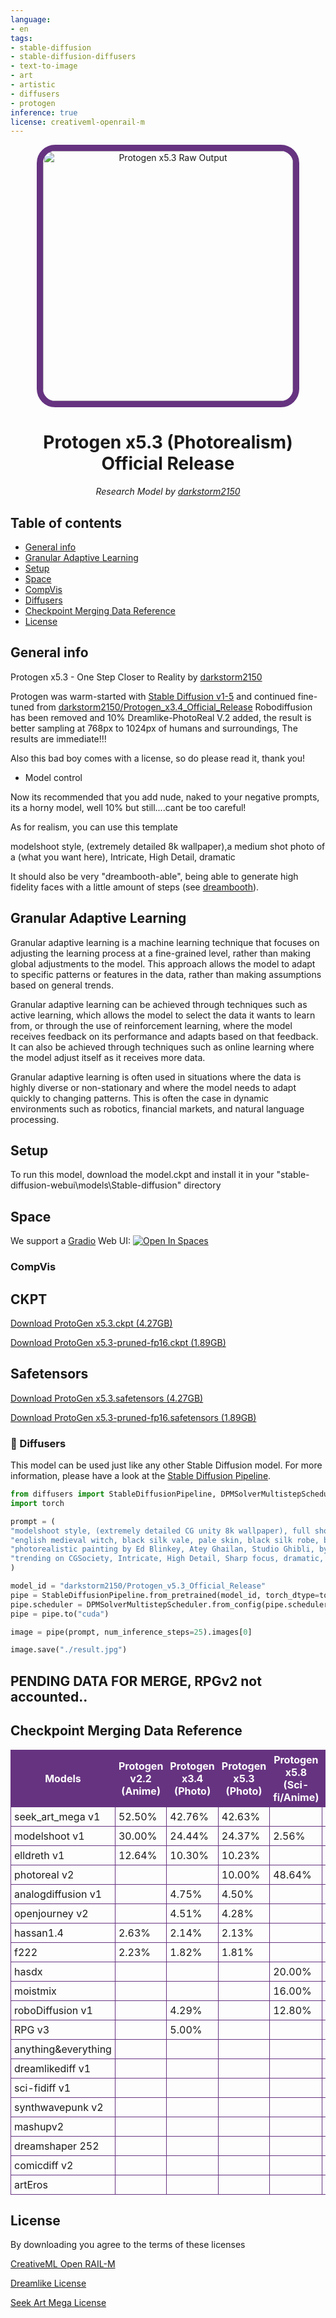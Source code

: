 ```yaml
---
language:
- en
tags:
- stable-diffusion
- stable-diffusion-diffusers
- text-to-image
- art
- artistic
- diffusers
- protogen
inference: true
license: creativeml-openrail-m
---
```

<center><img src="https://huggingface.co/darkstorm2150/Protogen_x5.3_Official_Release/resolve/main/Protogen%20x5.3-512.png" style="height:400px; border-radius: 7%; border: 10px solid #663380; padding-top:0px;" span title="Protogen x5.3 Raw Output"></center>



<center><h1>Protogen x5.3 (Photorealism) Official Release</h1></center>
<center><p><em>Research Model by <a href="https://instagram.com/officialvictorespinoza">darkstorm2150</a></em></p></center>
</div>

## Table of contents
* [General info](#general-info)
* [Granular Adaptive Learning](#granular-adaptive-learning)
* [Setup](#setup)
* [Space](#space)
* [CompVis](#compvis)
* [Diffusers](#🧨-diffusers)
* [Checkpoint Merging Data Reference](#checkpoint-merging-data-reference)
* [License](#license)

## General info

Protogen x5.3 - One Step Closer to Reality by [darkstorm2150](https://instagram.com/officialvictorespinoza)

Protogen was warm-started with [Stable Diffusion v1-5](https://huggingface.co/runwayml/stable-diffusion-v1-5) and continued fine-tuned from [darkstorm2150/Protogen_x3.4_Official_Release](https://huggingface.co/darkstorm2150/Protogen_x3.4_Official_Release)
Robodiffusion has been removed and 10% Dreamlike-PhotoReal V.2 added, the result is better sampling at 768px to 1024px of humans and surroundings, The results are immediate!!!

Also this bad boy comes with a license, so do please read it, thank you!

* Model control

Now its recommended that you add nude, naked to your negative prompts, its a horny model, well 10% but still....cant be too careful!

As for realism, you can use this template

modelshoot style, (extremely detailed 8k wallpaper),a medium shot photo of a (what you want here), Intricate, High Detail, dramatic

It should also be very "dreambooth-able", being able to generate high fidelity faces with a little amount of steps (see [dreambooth](https://github.com/huggingface/diffusers/tree/main/examples/dreambooth)).

## Granular Adaptive Learning

Granular adaptive learning is a machine learning technique that focuses on adjusting the learning process at a fine-grained level, rather than making global adjustments to the model. This approach allows the model to adapt to specific patterns or features in the data, rather than making assumptions based on general trends.

Granular adaptive learning can be achieved through techniques such as active learning, which allows the model to select the data it wants to learn from, or through the use of reinforcement learning, where the model receives feedback on its performance and adapts based on that feedback. It can also be achieved through techniques such as online learning where the model adjust itself as it receives more data.

Granular adaptive learning is often used in situations where the data is highly diverse or non-stationary and where the model needs to adapt quickly to changing patterns. This is often the case in dynamic environments such as robotics, financial markets, and natural language processing.

## Setup
To run this model, download the model.ckpt and install it in your "stable-diffusion-webui\models\Stable-diffusion" directory

## Space

We support a [Gradio](https://github.com/gradio-app/gradio) Web UI:
[![Open In Spaces](https://camo.githubusercontent.com/00380c35e60d6b04be65d3d94a58332be5cc93779f630bcdfc18ab9a3a7d3388/68747470733a2f2f696d672e736869656c64732e696f2f62616467652f25463025394625413425393725323048756767696e67253230466163652d5370616365732d626c7565)](https://huggingface.co/spaces/darkstorm2150/Stable-Diffusion-Protogen-webui)
### CompVis

## CKPT

[Download ProtoGen x5.3.ckpt (4.27GB)](https://huggingface.co/darkstorm2150/Protogen_v5.3_Official_Release/blob/main/ProtoGen_X5.3.ckpt)

[Download ProtoGen x5.3-pruned-fp16.ckpt (1.89GB)](https://huggingface.co/darkstorm2150/Protogen_x5.3_Official_Release/resolve/main/ProtoGen_X5.3-pruned-fp16.ckpt)

## Safetensors

[Download ProtoGen x5.3.safetensors (4.27GB)](https://huggingface.co/darkstorm2150/Protogen_x5.3_Official_Release/resolve/main/ProtoGen_X5.3.safetensors)

[Download ProtoGen x5.3-pruned-fp16.safetensors (1.89GB)](https://huggingface.co/darkstorm2150/Protogen_x5.3_Official_Release/resolve/main/ProtoGen_X5.3-pruned-fp16.safetensors)

### 🧨 Diffusers

This model can be used just like any other Stable Diffusion model. For more information,
please have a look at the [Stable Diffusion Pipeline](https://huggingface.co/docs/diffusers/api/pipelines/stable_diffusion).

```python
from diffusers import StableDiffusionPipeline, DPMSolverMultistepScheduler
import torch

prompt = (
"modelshoot style, (extremely detailed CG unity 8k wallpaper), full shot body photo of the most beautiful artwork in the world, "
"english medieval witch, black silk vale, pale skin, black silk robe, black cat, necromancy magic, medieval era, "
"photorealistic painting by Ed Blinkey, Atey Ghailan, Studio Ghibli, by Jeremy Mann, Greg Manchess, Antonio Moro, trending on ArtStation, "
"trending on CGSociety, Intricate, High Detail, Sharp focus, dramatic, photorealistic painting art by midjourney and greg rutkowski"
)

model_id = "darkstorm2150/Protogen_v5.3_Official_Release"
pipe = StableDiffusionPipeline.from_pretrained(model_id, torch_dtype=torch.float16)
pipe.scheduler = DPMSolverMultistepScheduler.from_config(pipe.scheduler.config)
pipe = pipe.to("cuda")

image = pipe(prompt, num_inference_steps=25).images[0]

image.save("./result.jpg")
```

## PENDING DATA FOR MERGE, RPGv2 not accounted..
## Checkpoint Merging Data Reference

<style>
.myTable {
border-collapse:collapse; 
}
.myTable th { 
background-color:#663380;
color:white; 
}
.myTable td, .myTable th { 
padding:5px;
border:1px solid #663380; 
}
</style>
<table class="myTable">
<tr>
<th>Models</th>
<th>Protogen v2.2 (Anime)</th>
<th>Protogen x3.4 (Photo)</th>
<th>Protogen x5.3 (Photo)</th>
<th>Protogen x5.8 (Sci-fi/Anime)</th>
<th>Protogen x5.9 (Dragon)</th>
<th>Protogen x7.4 (Eclipse)</th>
<th>Protogen x8.0 (Nova)</th>
<th>Protogen x8.6 (Infinity)</th>
</tr>
<tr>
<td>seek_art_mega v1</td>
<td>52.50%</td>
<td>42.76%</td>
<td>42.63%</td>
<td></td>
<td></td>
<td></td>
<td>25.21%</td>
<td>14.83%</td>
</tr>
<tr>
<td>modelshoot v1</td>
<td>30.00%</td>
<td>24.44%</td>
<td>24.37%</td>
<td>2.56%</td>
<td>2.05%</td>
<td>3.48%</td>
<td>22.91%</td>
<td>13.48%</td>
</tr>
<tr>
<td>elldreth v1</td>
<td>12.64%</td>
<td>10.30%</td>
<td>10.23%</td>
<td></td>
<td></td>
<td></td>
<td>6.06%</td>
<td>3.57%</td>
</tr>
<tr>
<td>photoreal v2</td>
<td></td>
<td></td>
<td>10.00%</td>
<td>48.64%</td>
<td>38.91%</td>
<td>66.33%</td>
<td>20.49%</td>
<td>12.06%</td>
</tr>
<tr>
<td>analogdiffusion v1</td>
<td></td>
<td>4.75%</td>
<td>4.50%</td>
<td></td>
<td></td>
<td></td>
<td>1.75%</td>
<td>1.03%</td>
</tr>
<tr>
<td>openjourney v2</td>
<td></td>
<td>4.51%</td>
<td>4.28%</td>
<td></td>
<td></td>
<td>4.75%</td>
<td>2.26%</td>
<td>1.33%</td>
</tr>
<tr>
<td>hassan1.4</td>
<td>2.63%</td>
<td>2.14%</td>
<td>2.13%</td>
<td></td>
<td></td>
<td></td>
<td>1.26%</td>
<td>0.74%</td>
</tr>
<tr>
<td>f222</td>
<td>2.23%</td>
<td>1.82%</td>
<td>1.81%</td>
<td></td>
<td></td>
<td></td>
<td>1.07%</td>
<td>0.63%</td>
</tr>
<tr>
<td>hasdx</td>
<td></td>
<td></td>
<td></td>
<td>20.00%</td>
<td>16.00%</td>
<td>4.07%</td>
<td>5.01%</td>
<td>2.95%</td>
</tr>
<tr>
<td>moistmix</td>
<td></td>
<td></td>
<td></td>
<td>16.00%</td>
<td>12.80%</td>
<td>3.86%</td>
<td>4.08%</td>
<td>2.40%</td>
</tr>
<tr>
<td>roboDiffusion v1</td>
<td></td>
<td>4.29%</td>
<td></td>
<td>12.80%</td>
<td>10.24%</td>
<td>3.67%</td>
<td>4.41%</td>
<td>2.60%</td>
</tr>
<tr>
<td>RPG v3</td>
<td></td>
<td>5.00%</td>
<td></td>
<td></td>
<td>20.00%</td>
<td>4.29%</td>
<td>4.29%</td>
<td>2.52%</td>
</tr>
<tr>
<td>anything&everything</td>
<td></td>
<td></td>
<td></td>
<td></td>
<td></td>
<td>4.51%</td>
<td>0.56%</td>
<td>0.33%</td>
</tr>
<tr>
<td>dreamlikediff v1</td>
<td></td>
<td></td>
<td></td>
<td></td>
<td></td>
<td>5.0%</td>
<td>0.63%</td>
<td>0.37%</td>
</tr>
<tr>
<td>sci-fidiff v1</td>
<td></td>
<td></td>
<td></td>
<td></td>
<td></td>
<td></td>
<td></td>
<td>3.10%</td>
</tr>
<tr>
<td>synthwavepunk v2</td>
<td></td>
<td></td>
<td></td>
<td></td>
<td></td>
<td></td>
<td></td>
<td>3.26%</td>
</tr>
<tr>
<td>mashupv2</td>
<td></td>
<td></td>
<td></td>
<td></td>
<td></td>
<td></td>
<td></td>
<td>11.51%</td>
</tr>
<tr>
<td>dreamshaper 252</td>
<td></td>
<td></td>
<td></td>
<td></td>
<td></td>
<td></td>
<td></td>
<td>4.04%</td>
</tr>
<tr>
<td>comicdiff v2</td>
<td></td>
<td></td>
<td></td>
<td></td>
<td></td>
<td></td>
<td></td>
<td>4.25%</td>
</tr>
<tr>
<td>artEros</td>
<td></td>
<td></td>
<td></td>
<td></td>
<td></td>
<td></td>
<td></td>
<td>15.00%</td>
</tr>
</table>

## License

By downloading you agree to the terms of these licenses

<a href="https://huggingface.co/spaces/CompVis/stable-diffusion-license">CreativeML Open RAIL-M</a>

<a href="https://huggingface.co/dreamlike-art/dreamlike-photoreal-2.0/blob/main/LICENSE.md">Dreamlike License</a>

<a href="https://huggingface.co/coreco/seek.art_MEGA/blob/main/LICENSE.txt">Seek Art Mega License</a>